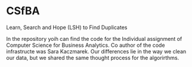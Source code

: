 # CSfBA
Learn, Search and Hope (LSH) to Find Duplicates


In the repository yoih can find the code for the Individual assignment of Computer Science for Business Analytics. Co author of the code infrastructe was Sara Kaczmarek. Our differences lie in the way we clean our data, but we shared the same thought process for the algorirthms. 
